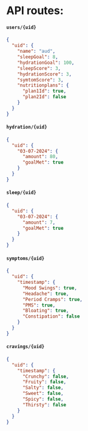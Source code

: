 # API routes:

#### `users/{uid}`

```json
{
  "uid": {
    "name": "aud",
    "sleepGoal": 8,
    "hydrationGoal": 100,
    "sleepScore": 3,
    "hydrationScore": 3,
    "symtomScore": 3,
    "nutritionplans": {
      "plan1Id": true,
      "plan2Id": false
    }
  }
}
```

#### `hydration/{uid}`

```json
{
  "uid": {
    "03-07-2024": {
      "amount": 80,
      "goalMet": true
    }
  }
}
```

#### `sleep/{uid}`

```json
{
  "uid": {
    "03-07-2024": {
      "amount": 7,
      "goalMet": true
    }
  }
}
```

#### `symptoms/{uid}`

```json
{
  "uid": {
    "timestamp": {
      "Mood Swings": true,
      "Headache": true,
      "Period Cramps": true,
      "PMS": true,
      "Bloating": true,
      "Constipation": false
    }
  }
}
```

#### `cravings/{uid}`

```json
{
  "uid": {
    "timestamp": {
      "Crunchy": false,
      "Fruity": false,
      "Salty": false,
      "Sweet": false,
      "Spicy": false,
      "Thirsty": false
    }
  }
}
```
